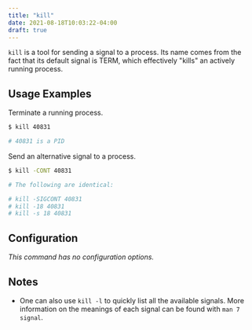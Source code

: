 ```yaml
---
title: "kill"
date: 2021-08-18T10:03:22-04:00
draft: true
---
```


`kill` is a tool for sending a signal to a process. Its name comes from the fact
that its default signal is TERM, which effectively "kills" an actively running
process.

## Usage Examples

Terminate a running process.

```bash
$ kill 40831

# 40831 is a PID
```

Send an alternative signal to a process.

```bash
$ kill -CONT 40831

# The following are identical:

# kill -SIGCONT 40831
# kill -18 40831
# kill -s 18 40831
```

## Configuration

_This command has no configuration options._

## Notes

- One can also use `kill -l` to quickly list all the available signals. More
  information on the meanings of each signal can be found with `man 7 signal`.
